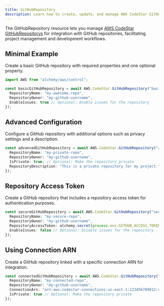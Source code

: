 ```yaml
---
title: GitHubRepository
description: Learn how to create, update, and manage AWS CodeStar GitHubRepositorys using Alchemy Cloud Control.
---
```



The GitHubRepository resource lets you manage [AWS CodeStar GitHubRepositorys](https://docs.aws.amazon.com/codestar/latest/userguide/) for integration with GitHub repositories, facilitating project management and development workflows.

## Minimal Example

Create a basic GitHub repository with required properties and one optional property.

```ts
import AWS from "alchemy/aws/control";

const basicGitHubRepository = await AWS.CodeStar.GitHubRepository("basicRepo", {
  RepositoryName: "my-awesome-repo",
  RepositoryOwner: "my-github-username",
  EnableIssues: true // Optional: Enable issues for the repository
});
```

## Advanced Configuration

Configure a GitHub repository with additional options such as privacy settings and a description.

```ts
const advancedGitHubRepository = await AWS.CodeStar.GitHubRepository("advancedRepo", {
  RepositoryName: "my-private-repo",
  RepositoryOwner: "my-github-username",
  IsPrivate: true, // Optional: Make the repository private
  RepositoryDescription: "This is a private repository for my project."
});
```

## Repository Access Token

Create a GitHub repository that includes a repository access token for authentication purposes.

```ts
const secureGitHubRepository = await AWS.CodeStar.GitHubRepository("secureRepo", {
  RepositoryName: "my-secure-repo",
  RepositoryOwner: "my-github-username",
  RepositoryAccessToken: alchemy.secret(process.env.GITHUB_ACCESS_TOKEN!), // Secure access token
  EnableIssues: false // Optional: Disable issues for the repository
});
```

## Using Connection ARN

Create a GitHub repository linked with a specific connection ARN for integration.

```ts
const connectedGitHubRepository = await AWS.CodeStar.GitHubRepository("connectedRepo", {
  RepositoryName: "my-connected-repo",
  RepositoryOwner: "my-github-username",
  ConnectionArn: "arn:aws:codestar-connections:us-east-1:123456789012:connection/abc12345-6789-0abc-def0-123456789abc", // Example connection ARN
  IsPrivate: true // Optional: Make the repository private
});
```

